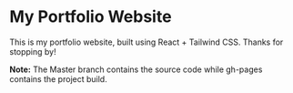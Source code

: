 # My Portfolio Website

This is my portfolio website, built using React + Tailwind CSS. Thanks for stopping by!

__Note:__ The Master branch contains the source code while gh-pages contains the project build.
